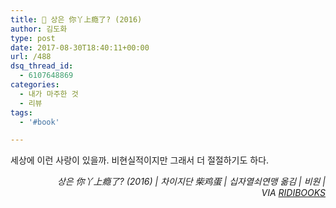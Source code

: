 ```yaml
---
title: 📖 상은 你丫上瘾了? (2016)
author: 김도화
type: post
date: 2017-08-30T18:40:11+00:00
url: /488
dsq_thread_id:
  - 6107648869
categories:
  - 내가 마주한 것
  - 리뷰
tags:
  - '#book'

---
```

세상에 이런 사랑이 있을까. 비현실적이지만 그래서 더 절절하기도 하다.

<p style="text-align:right">
  <em>상은 你丫上瘾了? (2016) | 차이지단 柴鸡蛋 | 십자열쇠연맹 옮김 | 비원 | VIA <a rel="noreferrer noopener" href="https://ridibooks.com/" target="_blank">RIDIBOOKS</a></em>
</p>